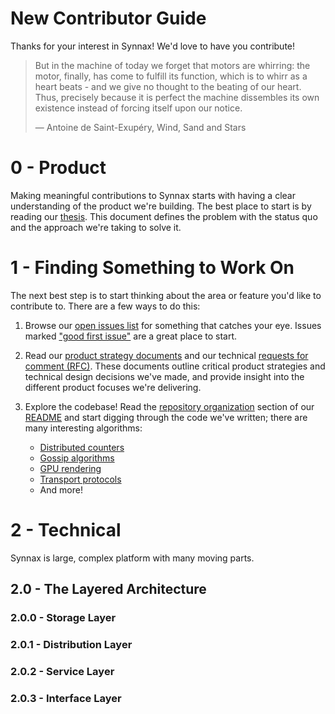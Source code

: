 # New Contributor Guide

Thanks for your interest in Synnax! We'd love to have you contribute!

> But in the machine of today we forget that motors are whirring: the motor, finally,
> has come to fulfill its function, which is to whirr as a heart beats - and we give no
> thought to the beating of our heart. Thus, precisely because it is perfect the machine
> dissembles its own existence instead of forcing itself upon our notice.
>
> ― Antoine de Saint-Exupéry, Wind, Sand and Stars

# 0 - Product

Making meaningful contributions to Synnax starts with having a clear understanding of
the product we're building. The best place to start is by reading our
[thesis](product/thesis.md). This document defines the problem with the status quo and
the approach we're taking to solve it.

# 1 - Finding Something to Work On

The next best step is to start thinking about the area or feature you'd like to
contribute to. There are a few ways to do this:

1. Browse our [open issues list](https://github.com/synnaxlabs/synnax/issues) for
   something that catches your eye. Issues
   marked ["good first issue"](https://github.com/synnaxlabs/synnax/issues?q=is%3Aopen+is%3Aissue+label%3A%22good+first+issue%22)
   are a great place to start.
2. Read our [product strategy documents](product/psd) and our
   technical [requests for comment (RFC)](tech/rfc). These documents outline critical
   product strategies and technical design decisions we've made, and provide insight
   into the different product focuses we're delivering.
3. Explore the codebase! Read
   the [repository organization](../README.md#repository-organization)
   section of our [README](../README.md) and start digging through the code we've
   written; there are many interesting algorithms:

    - [Distributed counters](../aspen/internal/cluster/pledge/pledge.go)
    - [Gossip algorithms](../aspen/internal/kv/gossip.go)
    - [GPU rendering](../pluto/src/core/vis)
    - [Transport protocols](../freighter)
    - And more!

# 2 - Technical

Synnax is large, complex platform with many moving parts.

## 2.0 - The Layered Architecture

### 2.0.0 - Storage Layer

### 2.0.1 - Distribution Layer

### 2.0.2 - Service Layer

### 2.0.3 - Interface Layer


